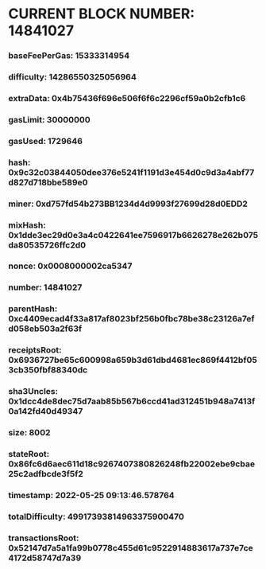# CURRENT BLOCK NUMBER: 14841027

### baseFeePerGas: 15333314954
### difficulty: 14286550325056964
### extraData: 0x4b75436f696e506f6f6c2296cf59a0b2cfb1c6
### gasLimit: 30000000
### gasUsed: 1729646
### hash: 0x9c32c03844050dee376e5241f1191d3e454d0c9d3a4abf77d827d718bbe589e0
### miner: 0xd757fd54b273BB1234d4d9993f27699d28d0EDD2
### mixHash: 0x1dde3ec29d0e3a4c0422641ee7596917b6626278e262b075da80535726ffc2d0
### nonce: 0x0008000002ca5347
### number: 14841027
### parentHash: 0xc4409ecad4f33a817af8023bf256b0fbc78be38c23126a7efd058eb503a2f63f
### receiptsRoot: 0x6936727be65c600998a659b3d61dbd4681ec869f4412bf053cb350fbf88340dc
### sha3Uncles: 0x1dcc4de8dec75d7aab85b567b6ccd41ad312451b948a7413f0a142fd40d49347
### size: 8002
### stateRoot: 0x86fc6d6aec611d18c9267407380826248fb22002ebe9cbae25c2adfbcde3f5f2
### timestamp: 2022-05-25 09:13:46.578764
### totalDifficulty: 49917393814963375900470
### transactionsRoot: 0x52147d7a5a1fa99b0778c455d61c9522914883617a737e7ce4172d58747d7a39
